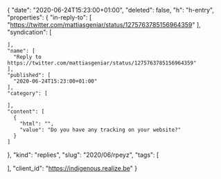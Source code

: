 {
  "date": "2020-06-24T15:23:00+01:00",
  "deleted": false,
  "h": "h-entry",
  "properties": {
    "in-reply-to": [
      "https://twitter.com/mattiasgeniar/status/1275763785156964359"
    ],
    "syndication": [

    ],
    "name": [
      "Reply to https://twitter.com/mattiasgeniar/status/1275763785156964359"
    ],
    "published": [
      "2020-06-24T15:23:00+01:00"
    ],
    "category": [

    ],
    "content": [
      {
        "html": "",
        "value": "Do you have any tracking on your website?"
      }
    ]
  },
  "kind": "replies",
  "slug": "2020/06/rpeyz",
  "tags": [

  ],
  "client_id": "https://indigenous.realize.be"
}
